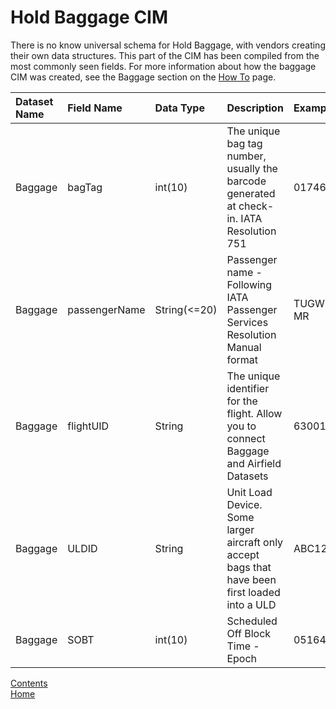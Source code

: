 # Hold Baggage CIM

There is no know universal schema for Hold Baggage, with vendors creating their own data structures. This part of the CIM has been compiled from the most commonly seen fields. For more information about how the baggage CIM was created, see the Baggage section on the [How To](./howto.md) page.

| Dataset Name  | Field Name  | Data Type | Description | Examples |
|:--------------|:------------|:----------|:------------|:---------|
| Baggage | bagTag | int(10) | The unique bag tag number, usually the barcode generated at check-in. IATA Resolution 751 | 0174682930 |
| Baggage | passengerName | String(<=20)  | Passenger name - Following IATA Passenger Services Resolution Manual format | TUGWELL/KL MR |
| Baggage | flightUID | String | The unique identifier for the flight. Allow you to connect Baggage and Airfield Datasets | 6300189 | 
| Baggage | ULDID | String | Unit Load Device. Some larger aircraft only accept bags that have been first loaded into a ULD | ABC12345678 |
|Baggage|SOBT|int(10)|Scheduled Off Block Time - Epoch|0516469200|















[Contents](./contents.md)<br />
[Home](./)
